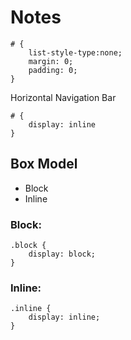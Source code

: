 # Notes
```
# {
    list-style-type:none;
    margin: 0;
    padding: 0;
}
```
Horizontal Navigation Bar
```
# {
    display: inline
}
```

## Box Model
- Block 
- Inline

### Block:
```
.block {
    display: block;
}
```

### Inline:
```
.inline {
    display: inline;
}
```